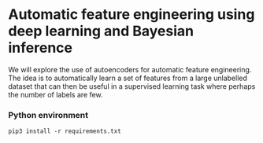 # Automatic feature engineering using deep learning and Bayesian inference

We will explore the use of autoencoders for automatic feature engineering. The idea is to automatically learn a set of features from a large unlabelled dataset that can then be useful in a supervised learning task where perhaps the number of labels are few.

### Python environment

```
pip3 install -r requirements.txt
```